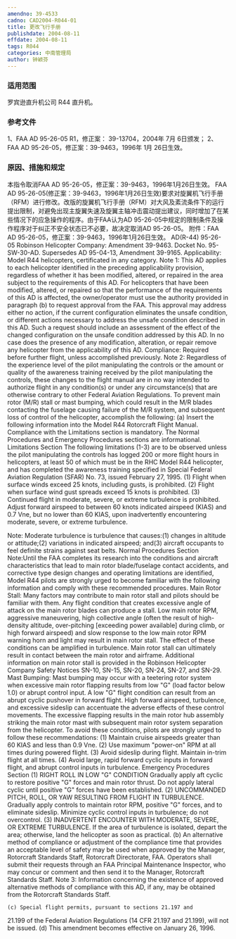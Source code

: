 ```yaml
---
amendno: 39-4533
cadno: CAD2004-R044-01
title: 更改飞行手册
publishdate: 2004-08-11
effdate: 2004-08-11
tags: R044
categories: 中南管理局
author: 钟颖芬
---
```


### 适用范围 
罗宾逊直升机公司 R44 直升机。

### 参考文件
1、FAA AD 95-26-05 R1，修正案： 39-13704，2004年 7月 6日颁发；
 2、FAA AD 95-26-05，修正案：39-9463，1996年 1月 26日生效。

### 原因、措施和规定 
本指令取消FAA AD 95-26-05，修正案：39-9463，1996年1月26日生效。 
    FAA AD 95-26-05(修正案：39-9463，1996年1月26日生效)要求对旋翼机飞行手册（RFM）进行修改。改版的旋翼机飞行手册（RFM）对大风及紊流条件下的运行提出限制，对避免出现主旋翼失速及旋翼主轴冲击震动提出建议，同时增加了在某些情况下的应急操作的程序。由于FAA认为AD 95-26-05中规定的限制条件及操作程序对于纠正不安全状态已不必要，故决定取消AD 95-26-05。 
    附件：FAA AD 95-26-05，修正案：39-9463，1996年1月26日生效。 
AD(R-44) 95-26-05 Robinson Helicopter Company: Amendment 39-9463. Docket No. 95-SW-30-AD. Supersedes AD 95-04-13, Amendment 39-9165. Applicability: Model R44 helicopters, certificated in any category. 
Note 1: This AD applies to each helicopter identified in the preceding applicability provision, regardless of whether it has been modified, altered, or repaired in the area subject to the requirements of this AD. For helicopters that have been modified, altered, or repaired so that the performance of the requirements of this AD is affected, the owner/operator must use the authority provided in paragraph (b) to request approval from the FAA. This approval may address either no action, if the current configuration eliminates the unsafe condition, or different actions necessary to address the unsafe condition described in this AD. Such a request should include an assessment of the effect of the changed configuration on the unsafe condition addressed by this AD. In no case does the presence of any modification, alteration, or repair remove any helicopter from the applicability of this AD. Compliance: Required before further flight, unless accomplished previously. 
Note 2: Regardless of the experience level of the pilot manipulating the controls or the amount or quality of the awareness training received by the pilot manipulating the controls, these changes to the flight manual are in no way intended to authorize flight in any condition(s) or under any circumstance(s) that are otherwise contrary to other Federal Aviation Regulations. 
To prevent main rotor (M/R) stall or mast bumping, which could 
result in the M/R blades contacting the fuselage causing failure of the M/R system, and subsequent loss of control of the helicopter, accomplish the following: 
(a) Insert the following information into the Model R44 Rotorcraft Flight Manual. Compliance with the Limitations section is mandatory. The Normal Procedures and Emergency Procedures sections are informational. 
Limitations Section 
The following limitations (1-3) are to be observed unless the pilot manipulating the controls has logged 200 or more flight hours in helicopters, at least 50 of which must be in the RHC Model R44 helicopter, and has completed the awareness training specified in Special Federal Aviation Regulation (SFAR) No. 73, issued February 27, 1995. 
    (1) Flight when surface winds exceed 25 knots, including gusts, is prohibited. 
    (2) Flight when surface wind gust spreads exceed 15 knots is prohibited. 
(3) Continued flight in moderate, severe, or extreme turbulence is prohibited. Adjust forward airspeed to between 60 knots indicated airspeed (KIAS) and 0.7 Vne, but no lower than 60 KIAS, upon inadvertently encountering moderate, severe, or extreme turbulence. 

Note: Moderate turbulence is turbulence that causes:(1) changes in altitude or attitude;(2) variations in indicated airspeed; and(3) aircraft occupants to feel definite strains against seat belts. 
                     Normal Procedures Section 
Note:Until the FAA completes its research into the conditions and aircraft characteristics that lead to main rotor blade/fuselage contact accidents, and corrective type design changes and operating limitations are identified, Model R44 pilots are strongly urged to become familiar with the following information and comply with these recommended procedures. 
Main Rotor Stall: Many factors may contribute to main rotor stall and pilots should be familiar with them. Any flight condition that creates excessive angle of attack on the main rotor blades can produce a stall. Low main rotor RPM, aggressive maneuvering, high collective angle (often the result of high-density altitude, over-pitching [exceeding power available] during climb, or high forward airspeed) and slow response to the low main rotor RPM warning horn and light may result in main rotor stall. The effect of these conditions can be amplified in turbulence. Main rotor stall can ultimately result in contact between the main rotor and airframe. Additional information on main rotor stall is provided in the Robinson Helicopter Company Safety Notices SN-10, SN-15, SN-20, SN-24, SN-27, and SN-29. 
Mast Bumping: Mast bumping may occur with a teetering rotor system when excessive main rotor flapping results from low "G" (load factor below 1.0) or abrupt control input. A low "G" flight condition can result from an abrupt cyclic pushover in forward flight. High forward airspeed, turbulence, and excessive sideslip can accentuate the adverse effects of these control movements. The excessive flapping results in the main rotor hub assembly striking the main rotor mast with subsequent main rotor system separation from the helicopter. 
To avoid these conditions, pilots are strongly urged to follow these recommendations: 
    (1) Maintain cruise airspeeds greater than 60 KIAS and less than 0.9 Vne. 
    (2) Use maximum "power-on" RPM at all times during powered flight. 
    (3) Avoid sideslip during flight. Maintain in-trim flight at all times. 
    (4) Avoid large, rapid forward cyclic inputs in forward flight, and abrupt control inputs in turbulence. 
                     Emergency Procedures Section 
(1) RIGHT ROLL IN LOW "G" CONDITION Gradually apply aft cyclic to restore positive "G" forces and main rotor thrust. Do not apply lateral cyclic until positive "G" forces have been established. 
(2) UNCOMMANDED PITCH, ROLL, OR YAW RESULTING FROM FLIGHT IN TURBULENCE. Gradually apply controls to maintain rotor RPM, positive "G" forces, and to eliminate sideslip. Minimize cyclic control inputs in turbulence; do not overcontrol. 
(3) INADVERTENT ENCOUNTER WITH MODERATE, SEVERE, OR EXTREME TURBULENCE. If the area of turbulence is isolated, depart the area; otherwise, land the helicopter as soon as practical. 
    (b) An alternative method of compliance or adjustment of the compliance time that provides an acceptable level of safety may be used when approved by the Manager, Rotorcraft Standards Staff, Rotorcraft Directorate, FAA. Operators shall submit their requests through an FAA Principal Maintenance Inspector, who may concur or comment and then send it to the Manager, Rotorcraft Standards Staff. Note 3: Information concerning the existence of approved alternative methods of compliance with this AD, if any, may be obtained from the Rotorcraft Standards Staff. 

    (c) Special flight permits, pursuant to sections 21.197 and 
21.199 of the Federal Aviation Regulations (14 CFR 21.197 and 21.199), will not be issued. 
    (d) This amendment becomes effective on January 26, 1996. 

